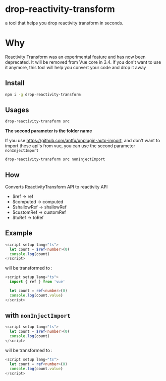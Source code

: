 # drop-reactivity-transform 

a tool that helps you drop reactivity transform in seconds.

# Why
Reactivity Transform was an experimental feature and has now been deprecated. It will be removed from Vue core in 3.4. If you don't want to use it anymore, this tool will help you convert your code and drop it away

## Install
```bash
npm i -g drop-reactivity-transform
```
## Usages
```bash
drop-reactivity-transform src
```
**The second parameter is the folder name**

If you use https://github.com/antfu/unplugin-auto-import, and don't want to import these api's from vue, you can use the second parameter `nonInjectImport` 
```bash
drop-reactivity-transform src nonInjectImport
```

## How
Converts ReactivityTransform API to reactivity API
- $ref -> ref
- $computed -> computed
- $shallowRef -> shallowRef
- $customRef -> customRef
- $toRef -> toRef

## Example
```ts
<script setup lang="ts">
  let count = $ref<number>(0)
  console.log(count)
</script>
```
will be transformed to :
```ts
<script setup lang="ts">
  import { ref } from 'vue'

  let count = ref<number>(0)
  console.log(count.value)
</script>
```

## with `nonInjectImport`
```ts
<script setup lang="ts">
  let count = $ref<number>(0)
  console.log(count)
</script>
```
will be transformed to :
```ts
<script setup lang="ts">
  let count = ref<number>(0)
  console.log(count.value)
</script>
```

